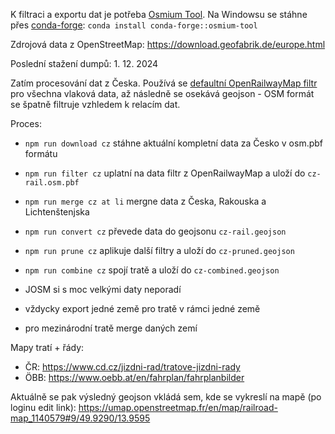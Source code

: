 K filtraci a exportu dat je potřeba [Osmium Tool](https://osmcode.org/osmium-tool/). Na Windowsu se stáhne přes [conda-forge](https://conda-forge.org/download/): `conda install conda-forge::osmium-tool`

Zdrojová data z OpenStreetMap: https://download.geofabrik.de/europe.html

Poslední stažení dumpů: 1. 12. 2024

Zatím procesování dat z Česka. Používá se [defaultní OpenRailwayMap filtr](https://github.com/OpenRailwayMap/OpenRailwayMap-CartoCSS/blob/master/SETUP.md#load-osm-data-into-the-database) pro všechna vlaková data, až následně se osekává geojson - OSM formát se špatně filtruje vzhledem k relacím dat.

Proces:
- `npm run download cz` stáhne aktuální kompletní data za Česko v osm.pbf formátu
- `npm run filter cz` uplatní na data filtr z OpenRailwayMap a uloží do `cz-rail.osm.pbf`
- `npm run merge cz at li` mergne data z Česka, Rakouska a Lichtenštenjska
- `npm run convert cz` převede data do geojsonu `cz-rail.geojson`
- `npm run prune cz` aplikuje další filtry a uloží do `cz-pruned.geojson`
- `npm run combine cz` spojí tratě a uloží do `cz-combined.geojson`

- JOSM si s moc velkými daty neporadí
- vždycky export jedné země pro tratě v rámci jedné země
- pro mezinárodní tratě merge daných zemí

Mapy tratí + řády:
- ČR: https://www.cd.cz/jizdni-rad/tratove-jizdni-rady
- ÖBB: https://www.oebb.at/en/fahrplan/fahrplanbilder


Aktuálně se pak výsledný geojson vkládá sem, kde se vykreslí na mapě (po loginu edit link): https://umap.openstreetmap.fr/en/map/railroad-map_1140579#9/49.9290/13.9595
